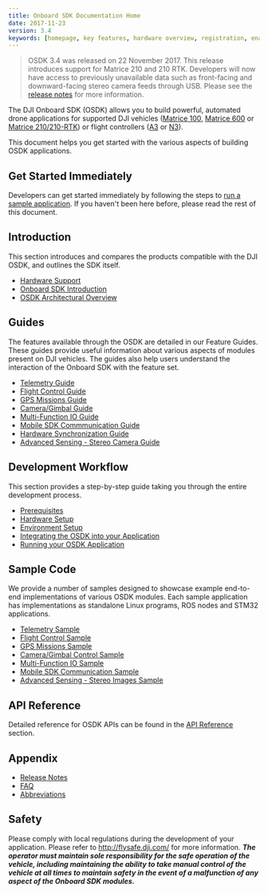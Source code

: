 ```yaml
---
title: Onboard SDK Documentation Home
date: 2017-11-23
version: 3.4
keywords: [homepage, key features, hardware overview, registration, enable flight controller API control, safety]
---
```

> OSDK 3.4 was released on 22 November 2017. This release introduces support for Matrice 210 and 210 RTK. Developers will now have access to previously unavailable data such as front-facing and downward-facing stereo camera feeds through USB. Please see the [release notes](../appendix/releaseNotes.html) for more information.

The DJI Onboard SDK (OSDK) allows you to build powerful, automated drone applications for supported DJI vehicles (<a href="http://www.dji.com/product/matrice100" target="_blank">Matrice 100</a>, <a href="http://www.dji.com/product/matrice600" target="_blank">Matrice 600</a> or <a href="http://www.dji.com/matrice-200-series" target="_blank">Matrice 210/210-RTK</a>) or flight controllers (<a href="http://www.dji.com/product/a3" target="_blank">A3</a> or <a href="http://www.dji.com/product/n3" target="_blank">N3</a>).

This document helps you get started with the various aspects of building OSDK applications.

## Get Started Immediately

Developers can get started immediately by following the steps to [run a sample application](../quick-start/quick-start.html). If you haven't been here before, please read the rest of this document.

## Introduction

This section introduces and compares the products compatible with the DJI OSDK, and outlines the SDK itself.

- [Hardware Support](osdk-hardware-introduction.html)
- [Onboard SDK Introduction](onboard-sdk-introduction.html)
- [OSDK Architectural Overview](sdk-architectural-overview.html)

## Guides

The features available through the OSDK are detailed in our Feature Guides. These guides provide useful information about various aspects of modules present on DJI vehicles. The guides also help users understand the interaction of the Onboard SDK with the feature set.

- [Telemetry Guide](../guides/component-guide-telemetry.html)
- [Flight Control Guide](../guides/component-guide-flight-control.html)
- [GPS Missions Guide](../guides/component-guide-missions.html)
- [Camera/Gimbal Guide](../guides/component-guide-camera-and-gimbal.html)
- [Multi-Function IO Guide](../guides/component-guide-multi-function-io.html)
- [Mobile SDK Commmunication Guide](../guides/component-guide-mobile-communication.html)
- [Hardware Synchronization Guide](../guides/component-guide-hardware-sync.html)
- [Advanced Sensing - Stereo Camera Guide](../guides/component-guide-advanced-sensing-stereo-camera.html)


## Development Workflow

This section provides a step-by-step guide taking you through the entire development process.

- [Prerequisites](../development-workflow/workflow-prereq.html)
- [Hardware Setup](../development-workflow/hardware-setup.html)
- [Environment Setup](../development-workflow/environment-setup.html)
- [Integrating the OSDK into your Application](../development-workflow/integrate-sdk.html)
- [Running your OSDK Application](../development-workflow/run-application.html)

## Sample Code

We provide a number of samples designed to showcase example end-to-end implementations of various OSDK modules. Each sample application has implementations as standalone Linux programs, ROS nodes and STM32 applications.

- [Telemetry Sample](../sample-doc/telemetry.html)
- [Flight Control Sample](../sample-doc/flight-control.html)
- [GPS Missions Sample](../sample-doc/missions.html)
- [Camera/Gimbal Control Sample](../sample-doc/camera-gimbal-control.html)
- [Multi-Function IO Sample](../sample-doc/mfio.html)
- [Mobile SDK Communication Sample](../sample-doc/msdk-comm.html)
- [Advanced Sensing - Stereo Images Sample](../sample-doc/advanced-sensing-stereo-images.html)

## API Reference

Detailed reference for OSDK APIs can be found in the [API Reference](https://developer.dji.com/onboard-api-reference/index.html) section.

## Appendix

- [Release Notes](../appendix/releaseNotes.html)
- [FAQ](../appendix/FAQ.html)
- [Abbreviations](../appendix/Abbreviations.html)

## Safety

Please comply with local regulations during the development of your application. Please refer to <a href="http://flysafe.dji.com/" target="_blank">http://flysafe.dji.com/</a> for more information. ***The operator must maintain sole responsibility for the safe operation of the vehicle, including maintaining the ability to take manual control of the vehicle at all times to maintain safety in the event of a malfunction of any aspect of the Onboard SDK modules.***
